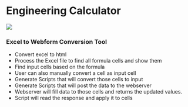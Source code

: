 # Engineering Calculator

![](https://pandao.github.io/editor.md/images/logos/editormd-logo-180x180.png)

### Excel to Webform Conversion Tool
  - Convert excel to html
  - Process the Excel file to find all formula cells and show them
  - Find input cells based on the formula
  - User can also manually convert a cell as input cell
  - Generate Scripts that will convert those cells to input
  - Generate Scripts that will post the data to the webserver
  - Webserver will fill data to those cells and returns the updated values.
  - Script will read the response and apply it to cells
